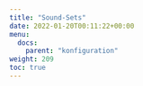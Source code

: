 ```yaml
---
title: "Sound-Sets"
date: 2022-01-20T00:11:22+00:00
menu:
  docs:
    parent: "konfiguration"
weight: 209
toc: true
---
```


